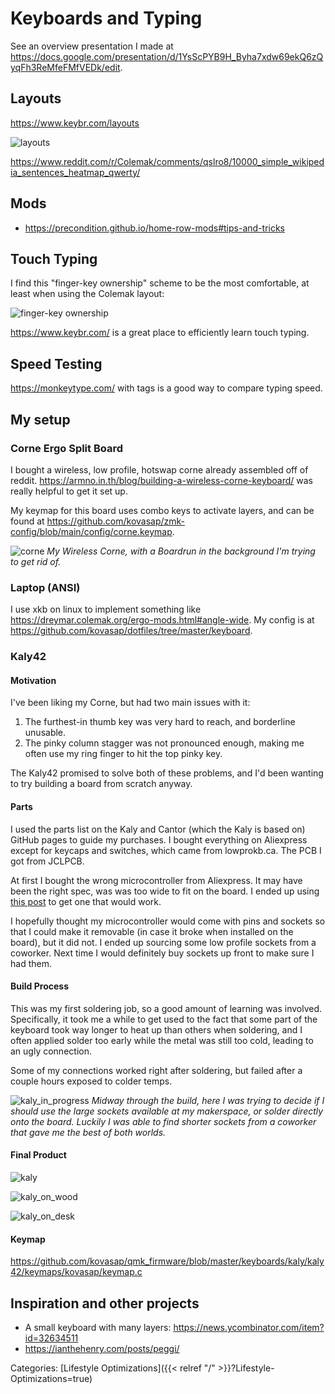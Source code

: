# Keyboards and Typing

See an overview presentation I made at https://docs.google.com/presentation/d/1YsScPYB9H_Byha7xdw69ekQ6zQyqFh3ReMfeFMfVEDk/edit.

## Layouts

https://www.keybr.com/layouts

![layouts](/docs/lifestyle-optimizations/layouts.png)

https://www.reddit.com/r/Colemak/comments/qslro8/10000_simple_wikipedia_sentences_heatmap_qwerty/

## Mods

 - https://precondition.github.io/home-row-mods#tips-and-tricks

## Touch Typing

I find this "finger-key ownership" scheme to be the most comfortable, at least when using the Colemak layout:

![finger-key ownership](/docs/lifestyle-optimizations/fingers.png)

https://www.keybr.com/ is a great place to efficiently learn touch typing.

## Speed Testing

https://monkeytype.com/ with tags is a good way to compare typing speed.

## My setup

### Corne Ergo Split Board

I bought a wireless, low profile, hotswap corne already assembled off of reddit.
https://armno.in.th/blog/building-a-wireless-corne-keyboard/ was really helpful
to get it set up.

My keymap for this board uses combo keys to activate layers, and can be found at
https://github.com/kovasap/zmk-config/blob/main/config/corne.keymap.

![corne](/docs/lifestyle-optimizations/corne.jpg)
*My Wireless Corne, with a Boardrun in the background I'm trying to get rid of.*

### Laptop (ANSI)

I use xkb on linux to implement something like
https://dreymar.colemak.org/ergo-mods.html#angle-wide.
My config is at https://github.com/kovasap/dotfiles/tree/master/keyboard.

### Kaly42

#### Motivation

I've been liking my Corne, but had two main issues with it:

1. The furthest-in thumb key was very hard to reach, and borderline unusable.
2. The pinky column stagger was not pronounced enough, making me often use my
   ring finger to hit the top pinky key.

The Kaly42 promised to solve both of these problems, and I'd been wanting to try
building a board from scratch anyway.

#### Parts

I used the parts list on the Kaly and Cantor (which the Kaly is based on) GitHub
pages to guide my purchases.
I bought everything on Aliexpress except for keycaps and switches, which came
from lowprokb.ca.
The PCB I got from JCLPCB.

At first I bought the wrong microcontroller from Aliexpress.
It may have been the right spec, was was too wide to fit on the board.
I ended up using [this
post](https://github.com/Dwctor/Kaly/issues/6#issuecomment-2365386452) to get
one that would work.

I hopefully thought my microcontroller would come with pins and sockets so that
I could make it removable (in case it broke when installed on the board), but it
did not.
I ended up sourcing some low profile sockets from a coworker.
Next time I would definitely buy sockets up front to make sure I had them.

#### Build Process

This was my first soldering job, so a good amount of learning was involved.
Specifically, it took me a while to get used to the fact that some part of the
keyboard took way longer to heat up than others when soldering, and I often
applied solder too early while the metal was still too cold, leading to an ugly
connection.

Some of my connections worked right after soldering, but failed after a couple
hours exposed to colder temps.

![kaly_in_progress](/docs/lifestyle-optimizations/kaly_in_progress.jpg)
*Midway
through the build, here I was trying to decide if I should use the large sockets
available at my makerspace, or solder directly onto the board.
Luckily I was able to find shorter sockets from a coworker that gave me the best
of both worlds.*

#### Final Product

![kaly](/docs/lifestyle-optimizations/kaly.jpg)

![kaly_on_wood](/docs/lifestyle-optimizations/kaly_on_wood.jpg)

![kaly_on_desk](/docs/lifestyle-optimizations/kaly_on_desk.jpg)

#### Keymap

https://github.com/kovasap/qmk_firmware/blob/master/keyboards/kaly/kaly42/keymaps/kovasap/keymap.c

## Inspiration and other projects

 - A small keyboard with many layers:
   https://news.ycombinator.com/item?id=32634511
 - https://ianthehenry.com/posts/peggi/

Categories: [Lifestyle Optimizations]({{< relref "/" >}}?Lifestyle-Optimizations=true)